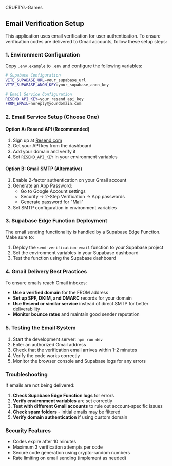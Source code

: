 CRUFTYs-Games

## Email Verification Setup

This application uses email verification for user authentication. To ensure verification codes are delivered to Gmail accounts, follow these setup steps:

### 1. Environment Configuration

Copy `.env.example` to `.env` and configure the following variables:

```bash
# Supabase Configuration
VITE_SUPABASE_URL=your_supabase_url
VITE_SUPABASE_ANON_KEY=your_supabase_anon_key

# Email Service Configuration
RESEND_API_KEY=your_resend_api_key
FROM_EMAIL=noreply@yourdomain.com
```

### 2. Email Service Setup (Choose One)

#### Option A: Resend API (Recommended)
1. Sign up at [Resend.com](https://resend.com)
2. Get your API key from the dashboard
3. Add your domain and verify it
4. Set `RESEND_API_KEY` in your environment variables

#### Option B: Gmail SMTP (Alternative)
1. Enable 2-factor authentication on your Gmail account
2. Generate an App Password:
   - Go to Google Account settings
   - Security → 2-Step Verification → App passwords
   - Generate password for "Mail"
3. Set SMTP configuration in environment variables

### 3. Supabase Edge Function Deployment

The email sending functionality is handled by a Supabase Edge Function. Make sure to:

1. Deploy the `send-verification-email` function to your Supabase project
2. Set the environment variables in your Supabase dashboard
3. Test the function using the Supabase dashboard

### 4. Gmail Delivery Best Practices

To ensure emails reach Gmail inboxes:

- **Use a verified domain** for the FROM address
- **Set up SPF, DKIM, and DMARC** records for your domain
- **Use Resend or similar service** instead of direct SMTP for better deliverability
- **Monitor bounce rates** and maintain good sender reputation

### 5. Testing the Email System

1. Start the development server: `npm run dev`
2. Enter an authorized Gmail address
3. Check that the verification email arrives within 1-2 minutes
4. Verify the code works correctly
5. Monitor the browser console and Supabase logs for any errors

### Troubleshooting

If emails are not being delivered:

1. **Check Supabase Edge Function logs** for errors
2. **Verify environment variables** are set correctly
3. **Test with different Gmail accounts** to rule out account-specific issues
4. **Check spam folders** - initial emails may be filtered
5. **Verify domain authentication** if using custom domain

### Security Features

- Codes expire after 10 minutes
- Maximum 3 verification attempts per code
- Secure code generation using crypto-random numbers
- Rate limiting on email sending (implement as needed)
